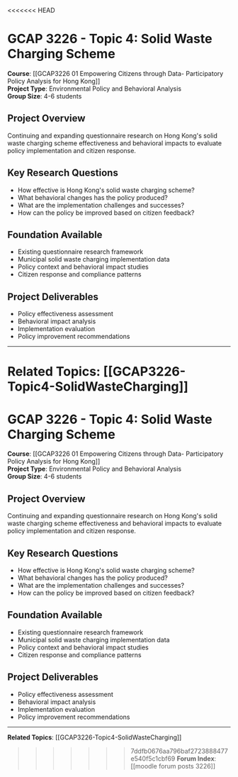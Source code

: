 <<<<<<< HEAD
# GCAP 3226 - Topic 4: Solid Waste Charging Scheme

**Course**: [[GCAP3226 01 Empowering Citizens through Data- Participatory Policy Analysis for Hong Kong]]  
**Project Type**: Environmental Policy and Behavioral Analysis  
**Group Size**: 4-6 students

## Project Overview
Continuing and expanding questionnaire research on Hong Kong's solid waste charging scheme effectiveness and behavioral impacts to evaluate policy implementation and citizen response.

## Key Research Questions
- How effective is Hong Kong's solid waste charging scheme?
- What behavioral changes has the policy produced?
- What are the implementation challenges and successes?
- How can the policy be improved based on citizen feedback?

## Foundation Available
- Existing questionnaire research framework
- Municipal solid waste charging implementation data
- Policy context and behavioral impact studies
- Citizen response and compliance patterns

## Project Deliverables
- Policy effectiveness assessment
- Behavioral impact analysis
- Implementation evaluation
- Policy improvement recommendations

---

**Related Topics**: [[GCAP3226-Topic4-SolidWasteCharging]]  
=======
# GCAP 3226 - Topic 4: Solid Waste Charging Scheme

**Course**: [[GCAP3226 01 Empowering Citizens through Data- Participatory Policy Analysis for Hong Kong]]  
**Project Type**: Environmental Policy and Behavioral Analysis  
**Group Size**: 4-6 students

## Project Overview
Continuing and expanding questionnaire research on Hong Kong's solid waste charging scheme effectiveness and behavioral impacts to evaluate policy implementation and citizen response.

## Key Research Questions
- How effective is Hong Kong's solid waste charging scheme?
- What behavioral changes has the policy produced?
- What are the implementation challenges and successes?
- How can the policy be improved based on citizen feedback?

## Foundation Available
- Existing questionnaire research framework
- Municipal solid waste charging implementation data
- Policy context and behavioral impact studies
- Citizen response and compliance patterns

## Project Deliverables
- Policy effectiveness assessment
- Behavioral impact analysis
- Implementation evaluation
- Policy improvement recommendations

---

**Related Topics**: [[GCAP3226-Topic4-SolidWasteCharging]]  
>>>>>>> 7ddfb0676aa796baf2723888477e540f5c1cbf69
**Forum Index**: [[moodle forum posts 3226]]